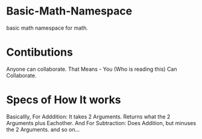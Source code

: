 # Basic-Math-Namespace
basic math namespace for math. 

# Contibutions 
Anyone can collaborate. That Means - You (Who is reading this) Can Collaborate.

# Specs of How It works
Basicallly, For Adddition:
    It takes 2 Arguments.
    Returns what the 2 Arguments plus Eachother.
And For Subtraction:
    Does Addition, but minuses the 2 Arguments.
and so on...

